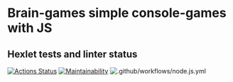 # Brain-games simple console-games with JS

## Hexlet tests and linter status

[![Actions Status](https://github.com/Alexey-654/frontend-project-lvl1/workflows/hexlet-check/badge.svg)](https://github.com/Alexey-654/frontend-project-lvl1/actions)
[![Maintainability](https://api.codeclimate.com/v1/badges/0a7e2645831ec81d8250/maintainability)](https://codeclimate.com/github/Alexey-654/frontend-project-lvl1/maintainability)
![.github/workflows/node.js.yml](https://github.com/Alexey-654/frontend-project-lvl1/workflows/.github/workflows/node.js.yml/badge.svg)

